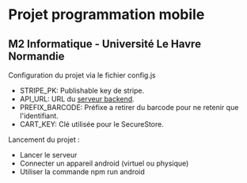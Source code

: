 # Projet programmation mobile
## M2 Informatique - Université Le Havre Normandie

Configuration du projet via le fichier config.js


- STRIPE_PK: Publishable key de stripe.
- API_URL: URL du [serveur backend](https://github.com/kiwiapproximatif/bcs-server).
- PREFIX_BARCODE: Préfixe a retirer du barcode pour ne retenir que l'identifiant.
- CART_KEY: Clé utilisée pour le SecureStore.

Lancement du projet :
- Lancer le serveur
- Connecter un appareil android (virtuel ou physique)
- Utiliser la commande npm run android